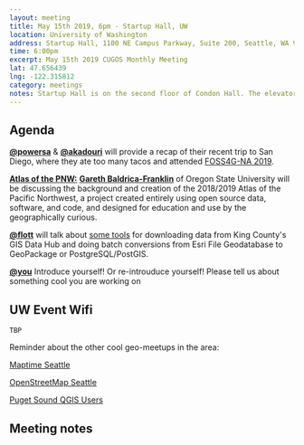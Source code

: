 ```yaml
---
layout: meeting
title: May 15th 2019, 6pm - Startup Hall, UW
location: University of Washington
address: Startup Hall, 1100 NE Campus Parkway, Suite 200, Seattle, WA 98195
time: 6:00pm
excerpt: May 15th 2019 CUGOS Monthly Meeting
lat: 47.656439
lng: -122.315812
category: meetings
notes: Startup Hall is on the second floor of Condon Hall. The elevator locks at 5 PM. Someone from CUGOS will be there to let you in.
---
```



## Agenda

**[@powersa](https://github.com/powersa)** & **[@akadouri](https://github.com/akadouri)** will provide a recap of their recent trip to San Diego, where they ate too many tacos and attended [FOSS4G-NA 2019](https://2019.foss4g-na.org/).

**[Atlas of the PNW:](http://pnwatlas.oregonstate.edu/#/)** **[Gareth Baldrica-Franklin](baldricg@oregonstate.edu)** of Oregon State University will be discussing the background and creation of the 2018/2019 Atlas of the Pacific Northwest, a project created entirely using open source data, software, and code, and designed for education and use by the geographically curious.

**[@flott](https://github.com/flott)** will talk about [some tools](https://github.com/flott/kingco-opengeodata) for downloading data from King County's GIS Data Hub and doing batch conversions from Esri File Geodatabase to GeoPackage or PostgreSQL/PostGIS.

**[@you](http://cugos.org/people/)** Introduce yourself! Or re-introuduce yourself! Please tell us about something cool you are working on

## UW Event Wifi

```
TBP
```

Reminder about the other cool geo-meetups in the area:

[Maptime Seattle](https://www.meetup.com/MaptimeSEA/)

[OpenStreetMap Seattle](https://www.meetup.com/OpenStreetMap-Seattle/)

[Puget Sound QGIS Users](https://www.meetup.com/Puget-Sound-QGIS-Users-Group/)

## Meeting notes
